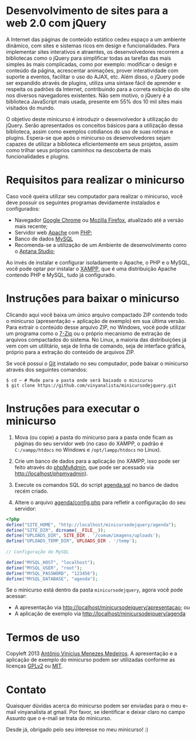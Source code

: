 Desenvolvimento de sites para a web 2.0 com jQuery
==================

A Internet das páginas de conteúdo estático cedeu espaço a um ambiente dinâmico, com sites e sistemas ricos em design e funcionalidades. Para implementar sites interativos e atraentes, os desenvolvedores recorrem a bibliotecas como o jQuery para simplificar todas as tarefas das mais simples às mais complicadas, como por exemplo: modificar o design e conteúdo da página, acrescentar animações, prover interatividade com suporte a eventos, facilitar o uso do AJAX, etc. Além disso, o jQuery pode ser expandido através de plugins, utiliza uma sintaxe fácil de aprender e respeita os padrões da Internet, contribuindo para a correta exibição do site nos diversos navegadores existentes. Não sem motivo, o jQuery é a biblioteca JavaScript mais usada, presente em 55% dos 10 mil sites mais visitados do mundo.

O objetivo deste minicurso é introduzir o desenvolvedor à utilização do jQuery. Serão apresentados os conceitos básicos para a utilização dessa biblioteca, assim como exemplos cotidianos do uso de suas rotinas e plugins. Espera-se que após o minicurso os desenvolvedores sejam capazes de utilizar a biblioteca eficientemente em seus projetos, assim como trilhar seus próprios caminhos na descoberta de mais funcionalidades e plugins.

Requisitos para realizar o minicurso
==================

Caso você queira utilizar seu computador para realizar o minicurso, você deve possuir os seguintes programas devidamente instalados e configurados:

* Navegador [Google Chrome](http://www.google.com/intl/pt-BR/chrome/) ou [Mozilla Firefox](http://www.mozilla.org/pt-BR/firefox/new/), atualizado até a versão mais recente;
* Servidor web [Apache](http://httpd.apache.org/) com [PHP](http://php.net/);
* Banco de dados [MySQL](http://dev.mysql.com/downloads/mysql/) 
* Recomenda-se a utilização de um Ambiente de desenvolvimento como o [Aptana Studio](http://www.aptana.com/);

Ao invés de instalar e configurar isoladamente o Apache, o PHP e o MySQL, você pode optar por instalar o [XAMPP](http://www.apachefriends.org/pt_br/xampp.html), que é uma distribuição Apache contendo PHP e MySQL, tudo já configurado.

Instruções para baixar o minicurso
==================

Clicando aqui você baixa um único arquivo compactado ZIP contendo todo o minicurso (apresentação + aplicação de exemplo) em sua última versão. Para extrair o conteúdo desse arquivo ZIP, no Windows, você pode utilizar um programa como o [7-Zip](http://www.7-zip.org/) ou o próprio mecanismo de extração de arquivos compactados do sistema. No Linux, a maioria das distribuições já vem com um utilitário, seja de linha de comando, seja de interface gráfica, próprio para a extração do conteúdo de arquivos ZIP.

Se você possui o [Git](http://git-scm.com/) instalado no seu computador, pode baixar o minicurso através dos seguintes comandos:

```
$ cd ~ # Mude para a pasta onde será baixado o minicurso
$ git clone https://github.com/vinyanalista/minicursodejquery.git
```

Instruções para executar o minicurso
==================

1. Mova (ou copie) a pasta do minicurso para a pasta onde ficam as páginas do seu servidor web (no caso do XAMPP, o padrão é `C:/xampp/htdocs` no Windows e `/opt/lampp/htdocs` no Linux).

2. Crie um banco de dados para a aplicação (no XAMPP, isso pode ser feito através do [phpMyAdmin](http://www.phpmyadmin.net/), que pode ser acessado via [http://localhost/phpmyadmin](http://localhost/phpmyadmin)).

3. Execute os comandos SQL do script [agenda.sql](agenda.sql) no banco de dados recém criado.

4. Altere o arquivo [agenda/config.php](agenda/config.php) para refletir a configuração do seu servidor:

```php
<?php
define("SITE_HOME", "http://localhost/minicursodejquery/agenda");
define("SITE_DIR", dirname(__FILE__));
define("UPLOADS_DIR", SITE_DIR . '/comum/imagens/uploads');
define("UPLOADS_TEMP_DIR", UPLOADS_DIR . '/temp');
    
// Configuração do MySQL

define("MYSQL_HOST", "localhost");
define("MYSQL_USER", "root");
define("MYSQL_PASSWORD", "123456"); 
define("MYSQL_DATABASE", "agenda");
```

Se o minicurso está dentro da pasta `minicursodejquery`, agora você pode acessar:

* A apresentação via [http://localhost/minicursodejquery/apresentacao](http://localhost/minicursodejquery/apresentacao); ou
* A aplicação de exemplo via [http://localhost/minicursodejquery/agenda](http://localhost/minicursodejquery/agenda)

Termos de uso
==================

Copyleft 2013 [Antônio Vinícius Menezes Medeiros](https://github.com/vinyanalista/). A apresentação e a aplicação de exemplo do minicurso podem ser utilizadas conforme as licenças [GPLv2](https://www.gnu.org/licenses/old-licenses/gpl-2.0.html) ou [MIT](http://opensource.org/licenses/mit-license.php).

Contato
==================

Quaisquer dúvidas acerca do minicurso podem ser enviadas para o meu e-mail vinyanalista at gmail. Por favor, se identificar e deixar claro no campo Assunto que o e-mail se trata do minicurso.

Desde já, obrigado pelo seu interesse no meu minicurso! :)